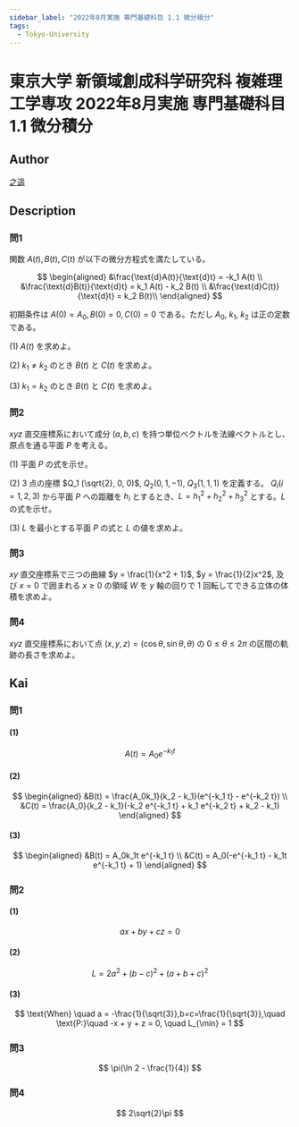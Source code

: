 ```yaml
---
sidebar_label: "2022年8月実施 専門基礎科目 1.1 微分積分"
tags:
  - Tokyo-University
---
```

# 東京大学 新領域創成科学研究科 複雑理工学専攻 2022年8月実施 専門基礎科目 1.1 微分積分

## **Author**
[之遥](https://www.zhihu.com/people/zhao-yue-70-84)

## **Description**
### 問1
関数 $A(t), B(t), C(t)$ が以下の微分方程式を満たしている。

$$
\begin{aligned}
&\frac{\text{d}A(t)}{\text{d}t} = -k_1 A(t) \\
&\frac{\text{d}B(t)}{\text{d}t} = k_1 A(t) - k_2 B(t) \\
&\frac{\text{d}C(t)}{\text{d}t} = k_2 B(t)\\
\end{aligned}
$$

初期条件は $A(0) = A_0,  B(0) = 0,  C(0) = 0$ である。ただし $A_0, \ k_1, \ k_2$ は正の定数である。

(1) $A(t)$ を求めよ。

(2) $k_1 \neq k_2$ のとき $B(t)$ と $C(t)$ を求めよ。

(3) $k_1 = k_2$ のとき $B(t)$ と $C(t)$ を求めよ。

### 問2
$xyz$ 直交座標系において成分 $(a, b, c)$ を持つ単位ベクトルを法線ベクトルとし、原点を通る平面 $P$ を考える。

(1) 平面 $P$ の式を示せ。

(2) $3$ 点の座標 $Q_1 (\sqrt{2}, 0, 0)$, $Q_2 (0, 1, -1)$, $Q_3 (1, 1, 1)$ を定義する。 $Q_i (i=1, 2, 3)$ から平面 $P$ への距離を $h_i$ とするとき、$L = h_1^2 + h_2^2 + h_3^2$ とする。$L$ の式を示せ。

(3) $L$ を最小とする平面 $P$ の式と $L$ の値を求めよ。

### 問3
$xy$ 直交座標系で三つの曲線 $y = \frac{1}{x^2 + 1}$, $y = \frac{1}{2}x^2$, 及び $x = 0$ で囲まれる $x \geq 0$ の領域 $W$ を $y$ 軸の回りで $1$ 回転してできる立体の体積を求めよ。

### 問4
$xyz$ 直交座標系において点 $(x, y, z) = (\cos\theta, \sin\theta, \theta)$ の $0 \leq \theta \leq 2\pi$ の区間の軌跡の長さを求めよ。

## **Kai** 
### 問1
#### (1)

$$
A(t) = A_{0}e^{-k_{1}t}
$$

#### (2)

$$
\begin{aligned}
&B(t) = \frac{A_0k_1}{k_2 - k_1}(e^{-k_1 t} - e^{-k_2 t}) \\
&C(t) = \frac{A_0}{k_2 - k_1}(-k_2 e^{-k_1 t} + k_1 e^{-k_2 t} + k_2 - k_1)
\end{aligned}
$$

#### (3)

$$
\begin{aligned}
&B(t) = A_0k_1t e^{-k_1 t} \\
&C(t) = A_0(-e^{-k_1 t} - k_1t e^{-k_1 t} + 1)
\end{aligned}
$$

### 問2
#### (1)

$$
ax + by + cz = 0
$$

#### (2)

$$
L = 2a^2 + (b - c)^2 + (a + b + c)^2
$$

#### (3)

$$
\text{When} \quad a = -\frac{1}{\sqrt{3}},b=c=\frac{1}{\sqrt{3}},\quad \text{P:}\quad -x + y + z = 0, \quad L_{\min} = 1
$$

### 問3

$$
\pi(\ln 2 - \frac{1}{4})
$$

### 問4

$$
2\sqrt{2}\pi
$$